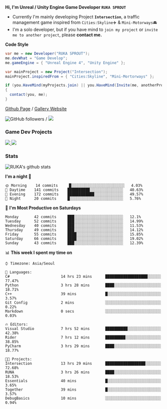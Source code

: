 **Hi, I'm Unreal / Unity Engine Game Developer `RUKA SPROUT`**

- Currently I'm mainly developing Project **`Intersection`**, a traffic management game inspired from `Cities:Skyline`✈️ & `Mini-Motorways`🚘
- I'm a solo developer, but if you have mind to `join my project` or `invite me to another project`, please **contact me.**

**Code Style**

```csharp
var me = new Developer("RUKA SPROUT");
me.devWhat = "Game Develop";
me.gameEngine = { "Unreal Engine 4", "Unity Engine" };
```

```csharp
var mainProject = new Project("Intersection");
mainProject.inspiredFrom = { "Cities:Skyline", "Mini-Mortorways" };

if (you.HaveMind(myProjects.join) || you.HaveMind(Invite(me, anotherProject)))
{
  contact(you, me);
}
```

[Github Page](https://lutca1320.github.io/) / [Gallery Website](https://rukasp.xyz/)

![GitHub followers](https://img.shields.io/github/followers/lutca1320?label=Follow&style=social) / [![](https://img.shields.io/badge/Gmail-lutca1320%40gmail.com-blue)](mailto:lutca1320@gmail.com)

### Game Dev Projects

<a href="https://github.com/lutca1320/Intersection">
  <img src="https://github-readme-stats.vercel.app/api/pin/?username=lutca1320&repo=Intersection" />
</a>
<a href="https://github.com/lutca1320/Together">
  <img src="https://github-readme-stats.vercel.app/api/pin/?username=lutca1320&repo=Together" />
</a>


### Stats

![RUKA's github stats](https://github-readme-stats.vercel.app/api?username=lutca1320&show_icons=true&include_all_commits=true&count_private=true&hide=contribs,prs)

<!--START_SECTION:waka-->
**I'm a night 🦉** 

```text
🌞 Morning    14 commits     █░░░░░░░░░░░░░░░░░░░░░░░░   4.03% 
🌆 Daytime    141 commits    ██████████░░░░░░░░░░░░░░░   40.63% 
🌃 Evening    172 commits    ████████████░░░░░░░░░░░░░   49.57% 
🌙 Night      20 commits     █░░░░░░░░░░░░░░░░░░░░░░░░   5.76%

```
📅 **I'm Most Productive on Saturdays** 

```text
Monday       42 commits     ███░░░░░░░░░░░░░░░░░░░░░░   12.1% 
Tuesday      52 commits     ███░░░░░░░░░░░░░░░░░░░░░░   14.99% 
Wednesday    40 commits     ███░░░░░░░░░░░░░░░░░░░░░░   11.53% 
Thursday     49 commits     ███░░░░░░░░░░░░░░░░░░░░░░   14.12% 
Friday       55 commits     ████░░░░░░░░░░░░░░░░░░░░░   15.85% 
Saturday     66 commits     ████░░░░░░░░░░░░░░░░░░░░░   19.02% 
Sunday       43 commits     ███░░░░░░░░░░░░░░░░░░░░░░   12.39%

```


📊 **This week I spent my time on** 

```text
⌚︎ Timezone: Asia/Seoul

💬 Languages: 
C#                       14 hrs 23 mins      ███████████████████░░░░░░   77.47% 
Python                   3 hrs 28 mins       ████░░░░░░░░░░░░░░░░░░░░░   18.71% 
C++                      39 mins             █░░░░░░░░░░░░░░░░░░░░░░░░   3.57% 
Git Config               2 mins              ░░░░░░░░░░░░░░░░░░░░░░░░░   0.22% 
Markdown                 0 secs              ░░░░░░░░░░░░░░░░░░░░░░░░░   0.03%

🔥 Editors: 
Visual Studio            7 hrs 52 mins       ██████████░░░░░░░░░░░░░░░   42.38% 
Rider                    7 hrs 12 mins       █████████░░░░░░░░░░░░░░░░   38.85% 
PyCharm                  3 hrs 29 mins       ████░░░░░░░░░░░░░░░░░░░░░   18.77%

🐱‍💻 Projects: 
Intersection             13 hrs 29 mins      ██████████████████░░░░░░░   72.68% 
RUNA                     3 hrs 26 mins       ████░░░░░░░░░░░░░░░░░░░░░   18.53% 
Essentials               40 mins             █░░░░░░░░░░░░░░░░░░░░░░░░   3.65% 
Together                 39 mins             █░░░░░░░░░░░░░░░░░░░░░░░░   3.57% 
DebugBasics              10 mins             ░░░░░░░░░░░░░░░░░░░░░░░░░   0.94%

```


<!--END_SECTION:waka-->

